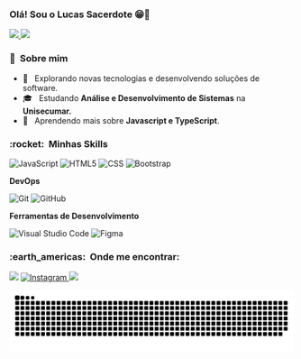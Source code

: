 ### Olá! Sou o Lucas Sacerdote 😁👋



<a href="https://github.com/Lsacerdote">
  <img height="180em" src="https://github-readme-stats.vercel.app/api?username=LSacerdote&theme=dracula&show_icons=true" />
   <img height="180em" src="https://github-readme-stats.vercel.app/api/top-langs/?username=LSacerdote&layout=compact&langs_count=16&theme=tokyonight"/>
</a>

<br/>

<h3> 🤴 &nbsp;Sobre mim </h3>

- 🤔 &nbsp; Explorando novas tecnologias e desenvolvendo soluções de software.
- 🎓 &nbsp; Estudando **Análise e Desenvolvimento de Sistemas** na **Unisecumar.**
- 🌱 &nbsp; Aprendendo mais sobre **Javascript e TypeScript**.

<h3> :rocket: &nbsp;Minhas Skills </h3>

  ![JavaScript](https://img.shields.io/badge/JavaScript-323330?style=for-the-badge&logo=javascript&logoColor=F7DF1E)
  ![HTML5](https://img.shields.io/badge/HTML5-E34F26?style=for-the-badge&logo=html5&logoColor=white)
  ![CSS](https://img.shields.io/badge/CSS3-1572B6?style=for-the-badge&logo=css3&logoColor=white)
  ![Bootstrap](https://img.shields.io/badge/Bootstrap-563D7C?style=for-the-badge&logo=bootstrap&logoColor=white)

**DevOps**

  ![Git](https://img.shields.io/badge/-Git-333333?style=flat&logo=git)
  ![GitHub](https://img.shields.io/badge/-GitHub-333333?style=flat&logo=github)


**Ferramentas de Desenvolvimento**

  ![Visual Studio Code](https://img.shields.io/badge/-Visual%20Studio%20Code-333333?style=flat&logo=visual-studio-code&logoColor=007ACC)
  ![Figma](https://img.shields.io/badge/-Figma-333333?style=flat&logo=figma&logoColor=007ACC)



<h3> :earth_americas: &nbsp;Onde me encontrar: </h3> 
<p align="left">
 

  <a href="https://www.linkedin.com/in/lucas-sacerdote-3a6b8a240/"  alt="Linkedin">
  <img src="https://img.shields.io/badge/-Linkedin-0e76a8?style=flat-square&logo=Linkedin&logoColor=white&link=https://www.linkedin.com/in/LSacerdote" ></a>

 <a href="https://wa.me/5511984379284?text=Ol%C3%A1%21+Tudo+Bem%3F+"  alt="WhatsApp">
  <img src="https://img.shields.io/badge/-WhatsApp-25d366?style=flat-square&labelColor=25d366&logo=whatsapp&logoColor=white&link=https://api.whatsapp.com/send?phone=5511984379284&text=Ol%C3%A1%20Lucas!%20Tudo%20bem%20?%0AVi%20seu%20perfil%20no%20Github.</a>

  <a href="https://www.instagram.com/ls.code_/"  alt="Instagram">
  <img src="https://img.shields.io/badge/-Instagram-DF0174?style=flat-square&labelColor=DF0174&logo=instagram&logoColor=white&link=https://www.instagram.com/ls.code_/"></a>
</p>  

<picture>
  <source
    media="(prefers-color-scheme: dark)"
    srcset="
      https://raw.githubusercontent.com/platane/snk/output/github-contribution-grid-snake-dark.svg
    "
  />
  <source
    media="(prefers-color-scheme: light)"
    srcset="
      https://raw.githubusercontent.com/platane/snk/output/github-contribution-grid-snake.svg
    "
  />
  <img
    alt="github contribution grid snake animation"
    src="https://raw.githubusercontent.com/platane/snk/output/github-contribution-grid-snake.svg"
  />
</picture>


